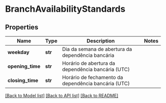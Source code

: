 # BranchAvailabilityStandards

## Properties
Name | Type | Description | Notes
------------ | ------------- | ------------- | -------------
**weekday** | **str** | Dia da semana de abertura da dependência bancária | 
**opening_time** | **str** | Horário de abertura da dependência bancária (UTC) | 
**closing_time** | **str** | Horário de fechamento da dependência bancária (UTC) | 

[[Back to Model list]](../README.md#documentation-for-models) [[Back to API list]](../README.md#documentation-for-api-endpoints) [[Back to README]](../README.md)

